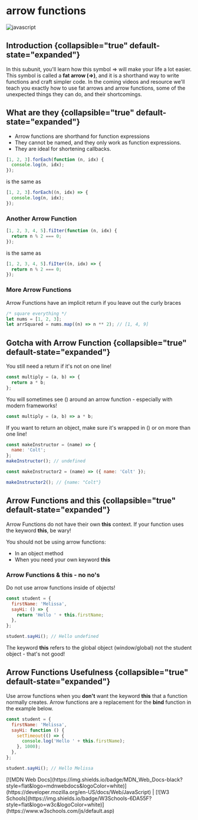 # arrow functions

![javascript](javaScript.jpeg)

## Introduction {collapsible="true" default-state="expanded"}

In this subunit, you'll learn how this symbol => will make your life a lot easier. This symbol is called a **fat
arrow (=>)**, and it is a shorthand way to write functions and craft simpler code. In the coming videos and resource
we'll teach you exactly how to use fat arrows and arrow functions, some of the unexpected things they can do, and their
shortcomings.

## What are they {collapsible="true" default-state="expanded"}

- Arrow functions are shorthand for function expressions
- They cannot be named, and they only work as function expressions.
- They are ideal for shortening callbacks.

```javascript
[1, 2, 3].forEach(function (n, idx) {
  console.log(n, idx);
});
```

is the same as

```javascript
[1, 2, 3].forEach((n, idx) => {
  console.log(n, idx);
});
```

### Another Arrow Function

```javascript
[1, 2, 3, 4, 5].fiIter(function (n, idx) {
  return n % 2 === 0;
});
```

is the same as

```javascript
[1, 2, 3, 4, 5].fiIter((n, idx) => {
  return n % 2 === 0;
});
```

### More Arrow Functions

Arrow Functions have an implicit return if you leave out the curly braces

```javascript
/* square everything */
let nums = [1, 2, 3];
let arrSquared = nums.map((n) => n ** 2); // [1, 4, 9]
```

## Gotcha with Arrow Function {collapsible="true" default-state="expanded"}

You still need a return if it's not on one line!

```javascript
const multiply = (a, b) => {
  return a * b;
};
```

You will sometimes see () around an arrow function - especially with modern frameworks!

```javascript
const multiply = (a, b) => a * b;
```

If you want to return an object, make sure it's wrapped in () or on more than one line!

```javascript
const makeInstructor = (name) => {
  name: 'Colt';
};
makeInstructor(); // undefined

const makeInstructor2 = (name) => ({ name: 'Colt' });

makeInstructor2(); // {name: "Colt"}
```

## Arrow Functions and this {collapsible="true" default-state="expanded"}

Arrow Functions do not have their own **this** context. If your function uses the keyword **this**, be wary!

You should not be using arrow functions:

- In an object method
- When you need your own keyword **this**

### Arrow Functions & this - no no's

Do not use arrow functions inside of objects!

```javascript
const student = {
  firstName: 'Melissa',
  sayHi: () => {
    return 'Hello ' + this.firstName;
  },
};

student.sayHi(); // Hello undefined
```

The keyword **this** refers to the global object (window/global) not the student object - that's not good!

## Arrow Functions Usefulness {collapsible="true" default-state="expanded"}

Use arrow functions when you **don't** want the keyword **this** that a function normally creates.
Arrow functions are a replacement for the **bind** function in the example below.

```javascript
const student = {
  firstName: 'Melissa',
  sayHi: function () {
    setTimeout(() => {
      console.log('Hello ' + this.firstName);
    }, 1000);
  },
};

student.sayHi(); // Hello Melissa
```

<seealso>
[![MDN Web Docs](https://img.shields.io/badge/MDN_Web_Docs-black?style=flat&logo=mdnwebdocs&logoColor=white)](https://developer.mozilla.org/en-US/docs/Web/JavaScript) |
[![W3 Schools](https://img.shields.io/badge/W3Schools-6DA55F?style=flat&logo=w3c&logoColor=white)](https://www.w3schools.com/js/default.asp)
</seealso>
